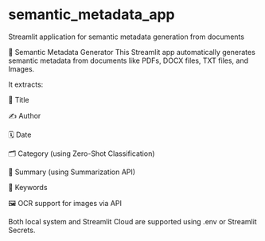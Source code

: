 # semantic_metadata_app
Streamlit application for semantic metadata generation from documents

📄 Semantic Metadata Generator
This Streamlit app automatically generates semantic metadata from documents like PDFs, DOCX files, TXT files, and Images.

It extracts:

📌 Title

✍️ Author

🗓️ Date

🗂️ Category (using Zero-Shot Classification)

📝 Summary (using Summarization API)

🔑 Keywords

🖼️ OCR support for images via API

Both local system and Streamlit Cloud are supported using .env or Streamlit Secrets.